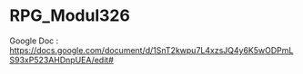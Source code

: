 # RPG_Modul326

Google Doc : https://docs.google.com/document/d/1SnT2kwpu7L4xzsJQ4y6K5wODPmLS93xP523AHDnpUEA/edit#
